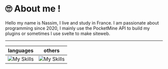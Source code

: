 # 🙄 About me !
Hello my name is Nassim, I live and study in France. I am passionate about programming since 2020, I mainly use the PocketMine API to build my plugins or sometimes I use svelte to make siteweb.

---
| languages  | others  |
| -- | -- |
| ![My Skills](https://skillicons.dev/icons?i=html,css,php,typescript&perline=4) | ![My Skills](https://skillicons.dev/icons?i=svelte,github,git,discord&perline=4) |
